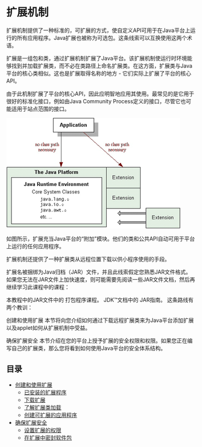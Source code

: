 #   扩展机制

扩展机制提供了一种标准的，可扩展的方式，使自定义API可用于在Java平台上运行的所有应用程序。Java扩展也被称为可选包。这条线索可以互换使用这两个术语。

扩展是一组包和类，通过扩展机制扩展了Java平台。该扩展机制使运行时环境能够找到并加载扩展类，而不必在类路径上命名扩展类。在这方面，扩展类与Java平台的核心类相似。这也是扩展取得名称的地方 - 它们实际上扩展了平台的核心API。

由于此机制扩展了平台的核心API，因此应明智地应用其使用。最常见的是它用于很好的标准化接口，例如由Java Community Process定义的接口，尽管它也可能适用于站点范围的接口。

![exta.gif](image/exta.gif)


如图所示，扩展充当Java平台的“附加”模块。他们的类和公共API自动可用于平台上运行的任何应用程序。

扩展机制还提供了一种扩展类从远程位置下载以供小程序使用的手段。

扩展名被捆绑为Java归档（JAR）文件，并且此线索假定您熟悉JAR文件格式。如果您无法在JAR文件上加快速度，则可能需要先阅读一些JAR文件文档，然后再继续学习此课程中的课程：

本教程中的JAR文件中的 打包程序课程。
JDK™文档中的 JAR指南。
这条路线有两个教训：

创建和使用扩展
本节将向您介绍如何通过下载远程扩展类来为Java平台添加扩展以及applet如何从扩展机制中受益。

确保扩展安全
本节介绍在您的平台上授予扩展的安全权限和权限。如果您正在编写自己的扩展类，那么您将看到如何使用Java平台的安全体系结构。

##  目录

-   [创建和使用扩展](section020100.md)
    -   [已安装的扩展程序](section020101.md)
    -   [下载扩展](section020102.md)
    -   [了解扩展类加载](section020103.md)
    -   [创建可扩展的应用程序](section020104.md)
-   [确保扩展安全](section020200.md)
    -   [设置扩展的权限](section020201.md)
    -   [在扩展中密封软件包](section020202.md)